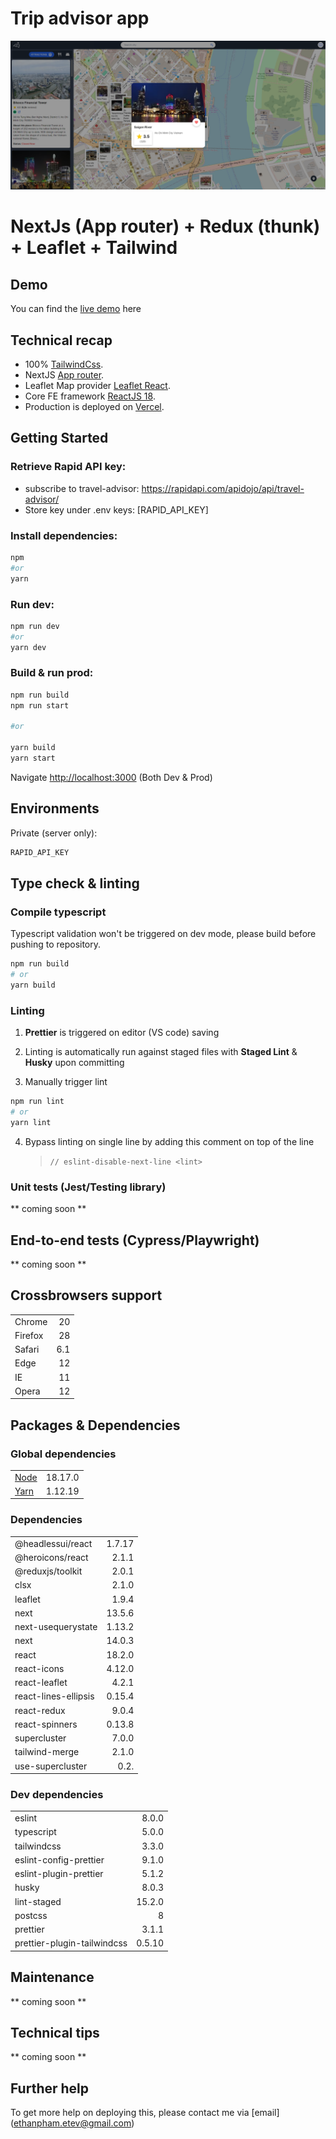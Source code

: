 # Trip advisor app

![Vacation Buddy](public/preview.png)

# NextJs (App router) + Redux (thunk) + Leaflet + Tailwind

## Demo

You can find the [live demo](https://vacation-buddy.vercel.app/) here

## Technical recap

- 100% [TailwindCss](https://tailwindcss.com/docs).
- NextJS [App router](https://nextjs.org/docs/app).
- Leaflet Map provider [Leaflet React](https://react-leaflet.js.org/).
- Core FE framework [ReactJS 18](https://react.dev/learn).
- Production is deployed on [Vercel](https://vercel.com/).

## Getting Started

### Retrieve Rapid API key:

- subscribe to travel-advisor: https://rapidapi.com/apidojo/api/travel-advisor/
- Store key under .env keys: [RAPID_API_KEY]

### Install dependencies:

```bash
npm
#or
yarn
```

### Run dev:

```bash
npm run dev
#or
yarn dev
```

### Build & run prod:

```bash
npm run build
npm run start

#or

yarn build
yarn start
```

Navigate [http://localhost:3000](http://localhost:3000) (Both Dev & Prod)

## Environments

Private (server only):

```bash
RAPID_API_KEY
```

## Type check & linting

### Compile typescript

Typescript validation won't be triggered on dev mode, please build before pushing to repository.

```bash
npm run build
# or
yarn build
```

### Linting

1. **Prettier** is triggered on editor (VS code) saving

2. Linting is automatically run against staged files with **Staged Lint** & **Husky** upon committing

3. Manually trigger lint

```bash
npm run lint
# or
yarn lint
```

4. Bypass linting on single line by adding this comment on top of the line
   > `// eslint-disable-next-line <lint>`

### Unit tests (Jest/Testing library)

** coming soon **

## End-to-end tests (Cypress/Playwright)

** coming soon **

## Crossbrowsers support

|         |     |
| ------- | --: |
| Chrome  |  20 |
| Firefox |  28 |
| Safari  | 6.1 |
| Edge    |  12 |
| IE      |  11 |
| Opera   |  12 |

## Packages & Dependencies

### Global dependencies

|                              |         |
| ---------------------------- | ------- |
| [Node](https://nodejs.org/)  | 18.17.0 |
| [Yarn](https://yarnpkg.com/) | 1.12.19 |

### Dependencies

|                      |        |
| -------------------- | -----: |
| @headlessui/react    | 1.7.17 |
| @heroicons/react     |  2.1.1 |
| @reduxjs/toolkit     |  2.0.1 |
| clsx                 |  2.1.0 |
| leaflet              |  1.9.4 |
| next                 | 13.5.6 |
| next-usequerystate   | 1.13.2 |
| next                 | 14.0.3 |
| react                | 18.2.0 |
| react-icons          | 4.12.0 |
| react-leaflet        |  4.2.1 |
| react-lines-ellipsis | 0.15.4 |
| react-redux          |  9.0.4 |
| react-spinners       | 0.13.8 |
| supercluster         |  7.0.0 |
| tailwind-merge       |  2.1.0 |
| use-supercluster     |   0.2. |

### Dev dependencies

|                             |        |
| --------------------------- | -----: |
| eslint                      |  8.0.0 |
| typescript                  |  5.0.0 |
| tailwindcss                 |  3.3.0 |
| eslint-config-prettier      |  9.1.0 |
| eslint-plugin-prettier      |  5.1.2 |
| husky                       |  8.0.3 |
| lint-staged                 | 15.2.0 |
| postcss                     |      8 |
| prettier                    |  3.1.1 |
| prettier-plugin-tailwindcss | 0.5.10 |

## Maintenance

** coming soon **

## Technical tips

** coming soon **

## Further help

To get more help on deploying this, please contact me via [email] (ethanpham.etev@gmail.com)
